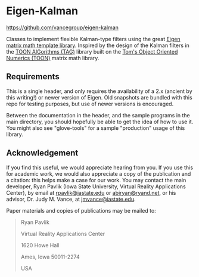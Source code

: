 # Eigen-Kalman

<https://github.com/vancegroup/eigen-kalman>

Classes to implement flexible Kalman-type filters using the great [Eigen
matrix math template library][eigen]. Inspired by the design of the
Kalman filters in the [TOON AlGorithms (TAG)][tag] library built on the
[Tom's Object Oriented Numerics (TOON)][toon] matrix math library.

[eigen]: http://eigen.tuxfamily.org
[tag]: http://www.edwardrosten.com/cvd/tag.html
[toon]: http://www.edwardrosten.com/cvd/toon.html

## Requirements
This is a single header, and only requires the availability of a 2.x
(ancient by this writing!) or newer version of Eigen. Old snapshots are
bundled with this repo for testing purposes, but use of newer versions
is encouraged.

Between the documentation in the header, and the sample programs in the
main directory, you should hopefully be able to get the idea of how to
use it. You might also see "glove-tools" for a sample "production" usage
of this library.


## Acknowledgement
If you find this useful, we would appreciate hearing from you. If you
use this for academic work, we would also appreciate a copy of the
publication and a citation: this helps make a case for our work. You may
contact the main developer, Ryan Pavlik (Iowa State University, Virtual
Reality Applications Center), by email at <rpavlik@iastate.edu> or
<abiryan@ryand.net>, or his advisor, Dr. Judy M. Vance, at
<jmvance@iastate.edu>.

Paper materials and copies of publications may be mailed to:

> Ryan Pavlik
>
> Virtual Reality Applications Center
>
> 1620 Howe Hall
>
> Ames, Iowa 50011-2274
>
> USA

